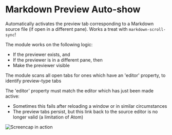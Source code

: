 # Markdown Preview Auto-show

Automatically activates the preview tab corresponding to a Markdown source file (if open in a different pane).
Works a treat with `markdown-scroll-sync`!

The module works on the following logic:
  * If the previewer exists, and
  * If the previewer is in a different pane, then
  * Make the previewer visible

The module scans all open tabs for ones which have an 'editor' property, to identify preview-type tabs

The 'editor' property must match the editor which has just been made active:
  * Sometimes this fails after reloading a window or in similar circumstances
  * The preview tabs persist, but this link back to the source editor is no longer valid (a limitation of Atom)

![Screencap in action](https://f.cloud.github.com/assets/69169/2290250/c35d867a-a017-11e3-86be-cd7c5bf3ff9b.gif)
